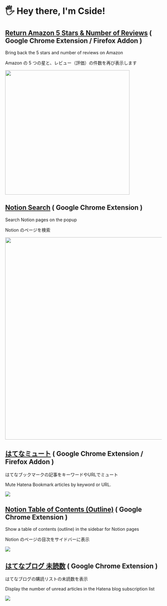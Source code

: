 # 🖐️ Hey there, I'm Cside!

## [Return Amazon 5 Stars & Number of Reviews](https://github.com/Cside/return-amazon-5-stars-and-number-of-reviews) ( Google Chrome Extension / Firefox Addon )

Bring back the 5 stars and number of reviews on Amazon

Amazon の 5 つの星と、レビュー（評価）の件数を再び表示します

<a href="https://github.com/Cside/return-amazon-5-stars-and-number-of-reviews">
  <img src="https://user-images.githubusercontent.com/315510/262693816-9871ef8b-d7e7-4f0c-856d-7baa510f1715.png" width="400px" />
</a>

## [Notion Search](https://github.com/Cside/chrome-notion-search) ( Google Chrome Extension )

Search Notion pages on the popup

Notion のページを検索

<a href="https://github.com/Cside/notion-search">
  <img src="https://user-images.githubusercontent.com/315510/209901453-03629f48-d7a1-4c4f-aac0-e2b6b8705e26.gif" width="650px" />
</a>

## [はてなミュート](https://github.com/Cside/hatena-mute) ( Google Chrome Extension / Firefox Addon )

はてなブックマークの記事をキーワードやURLでミュート

Mute Hatena Bookmark articles by keyword or URL.

<a href="https://github.com/Cside/hatena-mute"><img src="https://camo.githubusercontent.com/2763683e8b3c9deea9cf04e6b50fa7351fa61d6f2646b266826dc61c07dd91fe/68747470733a2f2f6c68332e676f6f676c6575736572636f6e74656e742e636f6d2f7947727675467a6c7a57755f5a477138494d51696f384c6863624c5a7738753850777a624954707368566b6c547471525f47716673723964515841735a5a71323764694f6d516567576c2d475078374a58517333314f766846773d773634302d683430302d653336352d726a2d736330783030666666666666" /></a>

## [Notion Table of Contents (Outline)](https://github.com/Cside/chrome-notion-table-of-contents) ( Google Chrome Extension )

Show a table of contents (outline) in the sidebar for Notion pages

Notion のページの目次をサイドバーに表示

<a href="https://github.com/Cside/notion-table-of-contents"><img src="https://lh3.googleusercontent.com/HtP6RM2dPEvJAkRiiGLpojXjum47Z9f3HEW61SLD-5Fmpgq-aTZjKKSRw2xh-pQtxDeQlE9wT5IDtt7O-WfohIV2mg=w640-h400-e365-rj-sc0x00ffffff" /></a>

## [はてなブログ 未読数](https://github.com/Cside/chrome-hatena-blog-unread-count) ( Google Chrome Extension )

はてなブログの購読リストの未読数を表示

Display the number of unread articles in the Hatena blog subscription list

<a href="https://github.com/Cside/chrome-hatena-blog-unread-count"><img src="https://user-images.githubusercontent.com/315510/220348695-0f3b8612-a5ae-414e-b884-5efafbc211ec.png" /></a>

